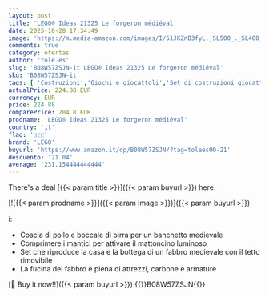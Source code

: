```yaml
---
layout: post
title: 'LEGO® Ideas 21325 Le forgeron médiéval'
date: 2025-10-28 17:34:49
image: 'https://m.media-amazon.com/images/I/51JKZnB3fyL._SL500_._SL400_.jpg'
comments: true
category: ofertas
author: 'tole.es'
slug: 'B08W57ZSJN-it LEGO® Ideas 21325 Le forgeron médiéval'
sku: 'B08W57ZSJN-it'
tags: [ 'Costruzioni','Giochi e giocattoli','Set di costruzioni giocattolo','lego','lego®','🇮🇹', ]
actualPrice: 224.88 EUR
currency: EUR
price: 224.88
comparePrice: 284.8 EUR
prodname: 'LEGO® Ideas 21325 Le forgeron médiéval'
country: 'it'
flag: '🇮🇹'
brand: 'LEGO'
buyurl: 'https://www.amazon.it/dp/B08W57ZSJN/?tag=tolees00-21'
descuento: '21.04'
average: '231.154444444444'
---
```


There's a deal [{{< param title >}}]({{< param buyurl >}})  here:

[![{{< param prodname >}}]({{< param image >}})]({{< param buyurl >}})

ℹ️:

- Coscia di pollo e boccale di birra per un banchetto medievale
- Comprimere i mantici per attivare il mattoncino luminoso
- Set che riproduce la casa e la bottega di un fabbro medievale con il tetto rimovibile
- La fucina del fabbro è piena di attrezzi, carbone e armature

[🛒 Buy it now!!]({{< param buyurl >}})
{{<world>}}B08W57ZSJN{{</world>}}
